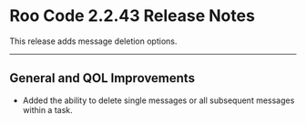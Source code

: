 # Roo Code 2.2.43 Release Notes

This release adds message deletion options.

---

## General and QOL Improvements

*   Added the ability to delete single messages or all subsequent messages within a task.